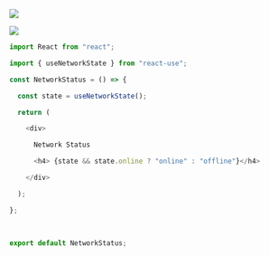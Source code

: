 
![](https://i.imgur.com/mViLarV.png)


![](https://i.imgur.com/FSyb9xL.png)


```js
import React from "react";

import { useNetworkState } from "react-use";

const NetworkStatus = () => {

  const state = useNetworkState();

  return (

    <div>

      Network Status

      <h4> {state && state.online ? "online" : "offline"}</h4>

    </div>

  );

};

  

export default NetworkStatus;
```